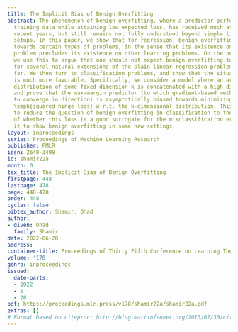 ```yaml
---
title: The Implicit Bias of Benign Overfitting
abstract: The phenomenon of benign overfitting, where a predictor perfectly fits noisy
  training data while attaining low expected loss, has received much attention in
  recent years, but still remains not fully understood beyond simple linear regression
  setups. In this paper, we show that for regression, benign overfitting is “biased”
  towards certain types of problems, in the sense that its existence on one learning
  problem precludes its existence on other learning problems. On the negative side,
  we use this to argue that one should not expect benign overfitting to occur in general,
  for several natural extensions of the plain linear regression problems studied so
  far. We then turn to classification problems, and show that the situation there
  is much more favorable. Specifically, we consider a model where an arbitrary input
  distribution of some fixed dimension k is concatenated with a high-dimensional distribution,
  and prove that the max-margin predictor (to which gradient-based methods are known
  to converge in direction) is asymptotically biased towards minimizing the expected
  \emph{squared hinge loss} w.r.t. the k-dimensional distribution. This allows us
  to reduce the question of benign overfitting in classification to the simpler question
  of whether this loss is a good surrogate for the misclassification error, and use
  it to show benign overfitting in some new settings.
layout: inproceedings
series: Proceedings of Machine Learning Research
publisher: PMLR
issn: 2640-3498
id: shamir22a
month: 0
tex_title: The Implicit Bias of Benign Overfitting
firstpage: 448
lastpage: 478
page: 448-478
order: 448
cycles: false
bibtex_author: Shamir, Ohad
author:
- given: Ohad
  family: Shamir
date: 2022-06-28
address:
container-title: Proceedings of Thirty Fifth Conference on Learning Theory
volume: '178'
genre: inproceedings
issued:
  date-parts:
  - 2022
  - 6
  - 28
pdf: https://proceedings.mlr.press/v178/shamir22a/shamir22a.pdf
extras: []
# Format based on citeproc: http://blog.martinfenner.org/2013/07/30/citeproc-yaml-for-bibliographies/
---
```

